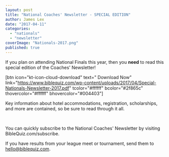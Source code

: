 ```yaml
---
layout: post
title: "National Coaches' Newsletter - SPECIAL EDITION"
author: James Lex
date: "2017-04-11"
categories: 
  - "nationals"
  - "newsletter"
coverImage: "Nationals-2017.png"
published: true
---
```


If you plan on attending National Finals this year, then you **need** to read this special edition of the Coaches' Newsletter!

\[btn icon="kt-icon-cloud-download" text=" Download Now" link="https://www.biblequiz.com/wp-content/uploads/2017/04/Special-Nationals-Newsletter-2017.pdf" tcolor="#ffffff" bcolor="#2f865c" thovercolor="#ffffff" bhovercolor="#004403"\]

Key information about hotel accommodations, registration, scholarships, and more are contained, so be sure to read through it all.

 

You can quickly subscribe to the National Coaches' Newsletter by visiting BibleQuiz.com/subscribe.

If you have results from your league meet or tournament, send them to hello@biblequiz.com.
